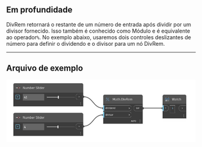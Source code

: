 ## Em profundidade
DivRem retornará o restante de um número de entrada após dividir por um divisor fornecido. Isso também é conhecido como Módulo e é equivalente ao operador`%`. No exemplo abaixo, usaremos dois controles deslizantes de número para definir o dividendo e o divisor para um nó DivRem.
___
## Arquivo de exemplo

![DivRem](./DSCore.Math.DivRem_img.jpg)

